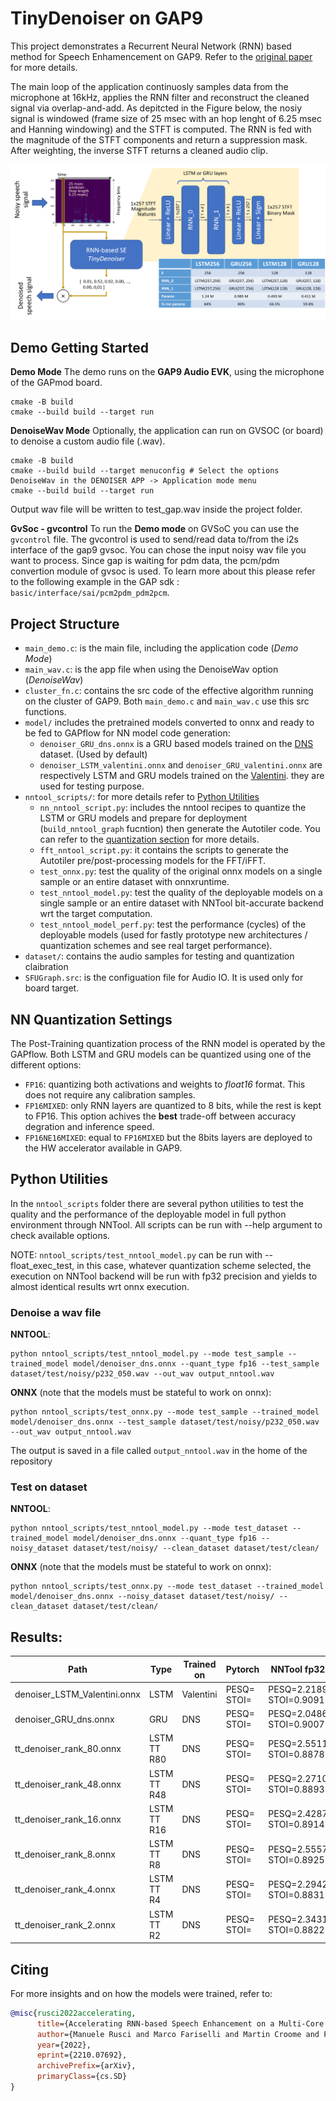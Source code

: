# TinyDenoiser on GAP9

This project demonstrates a Recurrent Neural Network (RNN) based method for Speech Enhamencement on GAP9. Refer to the [original paper](https://arxiv.org/abs/2210.07692) for more details.

The main loop of the application continuosly samples data from the microphone at 16kHz, applies the RNN filter and reconstruct the cleaned signal via overlap-and-add. As depitcted in the Figure below, the nosiy signal is windowed (frame size of 25 msec with an hop lenght of 6.25 msec and Hanning windowing) and the STFT is computed. The RNN is fed with the magnitude of the STFT components and return a suppression mask. After weighting, the inverse STFT returns a cleaned audio clip.

![alt text](imgs/TinyDenoiser.png?raw=true "Title")

## Demo Getting Started
**Demo Mode**
The demo runs on the **GAP9 Audio EVK**, using the microphone of the GAPmod board.
```
cmake -B build
cmake --build build --target run
```

**DenoiseWav Mode**
Optionally, the application can run on GVSOC (or board) to denoise a custom audio file (.wav).
```
cmake -B build
cmake --build build --target menuconfig # Select the options DenoiseWav in the DENOISER APP -> Application mode menu
cmake --build build --target run
```
Output wav file will be written to test_gap.wav inside the project folder.

**GvSoc - gvcontrol**
To run the **Demo mode** on GVSoC you can use the `gvcontrol` file.
The gvcontrol is used to send/read data to/from the i2s interface of the gap9 gvsoc.
You can chose the input noisy wav file you want to process. Since gap is waiting for pdm data, the pcm/pdm convertion module of gvsoc is used. To learn more about this please refer to the following example in the GAP sdk : `basic/interface/sai/pcm2pdm_pdm2pcm`.

## Project Structure
* `main_demo.c`: is the main file, including the application code (*Demo Mode*)
* `main_wav.c`: is the app file when using the DenoiseWav option (*DenoiseWav*)
* `cluster_fn.c`: contains the src code of the effective algorithm running on the cluster of GAP9. Both `main_demo.c` and `main_wav.c` use this src functions.
* `model/` includes the pretrained models converted to onnx and ready to be fed to GAPflow for NN model code generation: 
    * `denoiser_GRU_dns.onnx` is a GRU based models trained on the [DNS][dns] dataset. (Used by default)
    * `denoiser_LSTM_valentini.onnx` and `denoiser_GRU_valentini.onnx` are respectively LSTM and GRU models trained on the [Valentini][valentini]. they are used for testing purpose.
* `nntool_scripts/`: for more details refer to [Python Utilities](#python-utilities) 
    * `nn_nntool_script.py`: includes the nntool recipes to quantize the LSTM or GRU models and prepare for deployment (`build_nntool_graph` fucntion) then generate the Autotiler code. You can refer to the [quantization section](#nn-quantization-settings) for more details.
    * `fft_nntool_script.py`: it contains the scripts to generate the Autotiler pre/post-processing models for the FFT/iFFT.
    * `test_onnx.py`: test the quality of the original onnx models on a single sample or an entire dataset with onnxruntime.
    * `test_nntool_model.py`: test the quality of the deployable models on a single sample or an entire dataset with NNTool bit-accurate backend wrt the target computation.
    * `test_nntool_model_perf.py`: test the performance (cycles) of the deployable models (used for fastly prototype new architectures / quantization schemes and see real target performance).
* `dataset/`: contains the audio samples for testing and quantization claibration
* `SFUGraph.src`: is the configuation file for Audio IO. It is used only for board target.

## NN Quantization Settings
The Post-Training quantization process of the RNN model is operated by the GAPflow.
Both LSTM and GRU models can be quantized using one of the different options:
* `FP16`: quantizing both activations and weights to _float16_ format. This does not require any calibration samples.
* `FP16MIXED`: only RNN layers are quantized to 8 bits, while the rest is kept to FP16. This option achives the **best** trade-off between accuracy degration and inference speed.
* `FP16NE16MIXED`: equal to `FP16MIXED` but the 8bits layers are deployed to the HW accelerator available in GAP9.

## Python Utilities
In the `nntool_scripts` folder there are several python utilities to test the quality and the performance of the deployable model in full python environment through NNTool. All scripts can be run with --help argument to check available options.

NOTE: `nntool_scripts/test_nntool_model.py` can be run with --float_exec_test, in this case, whatever quantization scheme selected, the execution on NNTool backend will be run with fp32 precision and yields to almost identical results wrt onnx execution.

### Denoise a wav file

**NNTOOL**:
```
python nntool_scripts/test_nntool_model.py --mode test_sample --trained_model model/denoiser_dns.onnx --quant_type fp16 --test_sample dataset/test/noisy/p232_050.wav --out_wav output_nntool.wav
```

**ONNX** (note that the models must be stateful to work on onnx):
```
python nntool_scripts/test_onnx.py --mode test_sample --trained_model model/denoiser_dns.onnx --test_sample dataset/test/noisy/p232_050.wav --out_wav output_nntool.wav
```

The output is saved in a file called `output_nntool.wav` in the home of the repository

### Test on dataset

**NNTOOL**:
```
python nntool_scripts/test_nntool_model.py --mode test_dataset --trained_model model/denoiser_dns.onnx --quant_type fp16 --noisy_dataset dataset/test/noisy/ --clean_dataset dataset/test/clean/
```

**ONNX** (note that the models must be stateful to work on onnx):
```
python nntool_scripts/test_onnx.py --mode test_dataset --trained_model model/denoiser_dns.onnx --noisy_dataset dataset/test/noisy/ --clean_dataset dataset/test/clean/
```


## Results:
| Path                         | Type        | Trained on  | Pytorch                 | NNTool fp32             | NNTool fp16             | NNTool MixedFp16        | NNTool Mixedne16Fp16    |
|------------------------------|-------------|-------------|-------------------------|-------------------------|-------------------------|-------------------------|-------------------------|
| denoiser_LSTM_Valentini.onnx | LSTM        | Valentini   | PESQ=       STOI=       | PESQ=2.2189 STOI=0.9091 | PESQ=2.2175 STOI=0.9091 | PESQ=2.1887 STOI=0.9054 | PESQ=2.2196 STOI=0.9064 |
| denoiser_GRU_dns.onnx        | GRU         | DNS         | PESQ=       STOI=       | PESQ=2.0486 STOI=0.9007 | PESQ=2.0468 STOI=0.9010 | PESQ=1.9590 STOI=0.8922 | PESQ=2.0158 STOI=0.8983 |
| tt_denoiser_rank_80.onnx     | LSTM TT R80 | DNS         | PESQ=       STOI=       | PESQ=2.5511 STOI=0.8878 | PESQ=2.5961 STOI=0.8825 | PESQ=2.4559 STOI=0.8908 | PESQ= STOI=             |
| tt_denoiser_rank_48.onnx     | LSTM TT R48 | DNS         | PESQ=       STOI=       | PESQ=2.2710 STOI=0.8893 | PESQ=2.2712 STOI=0.8881 | PESQ=1.8841 STOI=0.8917 | PESQ=1.9436 STOI=0.8913 |
| tt_denoiser_rank_16.onnx     | LSTM TT R16 | DNS         | PESQ=       STOI=       | PESQ=2.4287 STOI=0.8914 | PESQ=2.4137 STOI=0.8908 | PESQ=2.2953 STOI=0.8901 | PESQ=2.2886 STOI=0.8962|
| tt_denoiser_rank_8.onnx      | LSTM TT R8  | DNS         | PESQ=       STOI=       | PESQ=2.5557 STOI=0.8925 | PESQ=2.5539 STOI=0.8917 | PESQ=2.3030 STOI=0.8904 | PESQ=2.3674 STOI=0.8992 |
| tt_denoiser_rank_4.onnx      | LSTM TT R4  | DNS         | PESQ=       STOI=       | PESQ=2.2942 STOI=0.8831 | PESQ=2.2866 STOI=0.8831 | PESQ=2.1710 STOI=0.8915 | PESQ=2.2079 STOI=0.8904 |
| tt_denoiser_rank_2.onnx      | LSTM TT R2  | DNS         | PESQ=       STOI=       | PESQ=2.3431 STOI=0.8822 | PESQ=2.3414 STOI=0.8796 | PESQ=2.2362 STOI=0.8874 | PESQ=2.2737 STOI=0.8864 |

## Citing

For more insights and on how the models were trained, refer to:

```BibTex
@misc{rusci2022accelerating,
      title={Accelerating RNN-based Speech Enhancement on a Multi-Core MCU with Mixed FP16-INT8 Post-Training Quantization}, 
      author={Manuele Rusci and Marco Fariselli and Martin Croome and Francesco Paci and Eric Flamand},
      year={2022},
      eprint={2210.07692},
      archivePrefix={arXiv},
      primaryClass={cs.SD}
}
```

[dns]: https://www.microsoft.com/en-us/research/academic-program/deep-noise-suppression-challenge-interspeech-2020/
[valentini]: https://datashare.ed.ac.uk/handle/10283/2791
